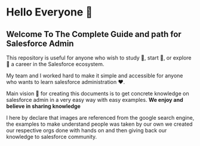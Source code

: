 # Hello Everyone :wave:
## Welcome To The Complete Guide and path for Salesforce Admin

This repository is useful for anyone who wish to study :book:, start :bicyclist:, or explore :sparkler: a career in the Salesforce ecosystem.

My team and I worked hard to make it simple and accessible for anyone who wants to learn salesforce administration :heart:.

Main vision :dart: for creating this documents is to get concrete knowledge on salesforce admin in a very easy way with easy examples. **We enjoy and believe in sharing knowledge**

I here by declare that images are referenced from the google search engine, the examples to make understand people was taken by our own we created our respective orgs done with hands on and then giving back our knowledge to salesforce community.



